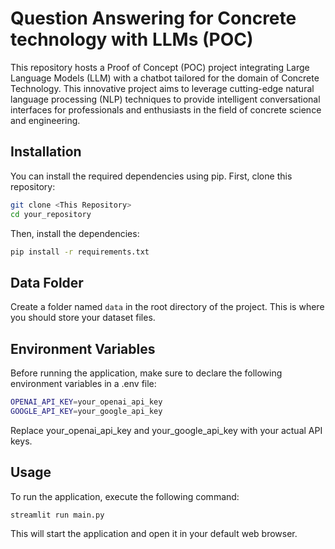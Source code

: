 # Question Answering for Concrete technology with LLMs (POC)

This repository hosts a Proof of Concept (POC) project integrating Large Language Models (LLM) with a chatbot tailored for the domain of Concrete Technology. This innovative project aims to leverage cutting-edge natural language processing (NLP) techniques to provide intelligent conversational interfaces for professionals and enthusiasts in the field of concrete science and engineering.

## Installation

You can install the required dependencies using pip. First, clone this repository:

```bash
git clone <This Repository>
cd your_repository
```

Then, install the dependencies:

```bash
pip install -r requirements.txt
```

## Data Folder
Create a folder named `data` in the root directory of the project. This is where you should store your dataset files.

## Environment Variables
Before running the application, make sure to declare the following environment variables in a .env file:

```bash
OPENAI_API_KEY=your_openai_api_key
GOOGLE_API_KEY=your_google_api_key
```

Replace your_openai_api_key and your_google_api_key with your actual API keys.

## Usage
To run the application, execute the following command:

```bash
streamlit run main.py
```
This will start the application and open it in your default web browser.

